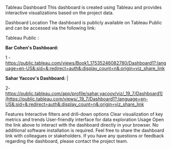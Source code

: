 Tableau Dashboard
This dashboard is created using Tableau and provides interactive visualizations based on the project data.

Dashboard Location
The dashboard is publicly available on Tableau Public and can be accessed via the following link:

Tableau Public : 

**Bar Cohen's Dashboard:** 

1 - https://public.tableau.com/views/Book1_17535246082780/Dashboard1?:language=en-US&:sid=&:redirect=auth&:display_count=n&:origin=viz_share_link

**Sahar Yaccov's Dashboard:** | 

2- https://public.tableau.com/app/profile/sahar.yacoov/viz/_19_7/Dashboard1](https://public.tableau.com/views/_19_7/Dashboard1?:language=en-US&:sid=&:redirect=auth&:display_count=n&:origin=viz_share_link

Features
Interactive filters and drill-down options
Clear visualization of key metrics and trends
User-friendly interface for data exploration
Usage
Open the link above to interact with the dashboard directly in your browser.
No additional software installation is required.
Feel free to share the dashboard link with colleagues or stakeholders.
If you have any questions or feedback regarding the dashboard, please contact the project team.


